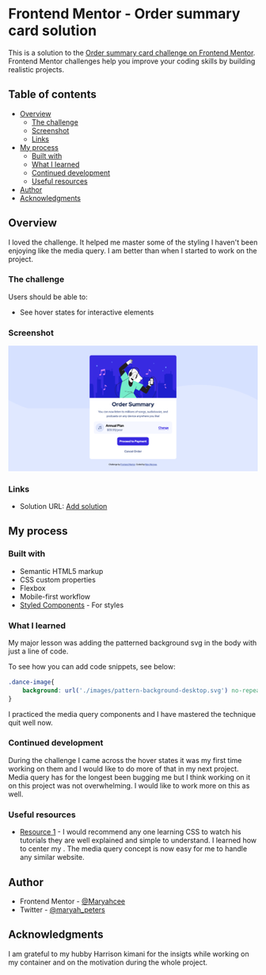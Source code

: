 # Frontend Mentor - Order summary card solution

This is a solution to the [Order summary card challenge on Frontend Mentor](https://www.frontendmentor.io/challenges/order-summary-component-QlPmajDUj). Frontend Mentor challenges help you improve your coding skills by building realistic projects.

## Table of contents

- [Overview](#overview)
  - [The challenge](#the-challenge)
  - [Screenshot](#screenshot)
  - [Links](#links)
- [My process](#my-process)
  - [Built with](#built-with)
  - [What I learned](#what-i-learned)
  - [Continued development](#continued-development)
  - [Useful resources](#useful-resources)
- [Author](#author)
- [Acknowledgments](#acknowledgments)


## Overview

I loved the challenge. It helped me master some of the styling I haven't been enjoying like the media query. I am better than when I started to work on the project.

### The challenge

Users should be able to:

- See hover states for interactive elements

### Screenshot

![](./images/screenshot-order-summary-card.png)

### Links

- Solution URL: [Add solution](https://awesome-poincare-07800c.netlify.app/)

## My process

### Built with

- Semantic HTML5 markup
- CSS custom properties
- Flexbox
- Mobile-first workflow
- [Styled Components]('https://fonts.googleapis.com/css2?family=Red+Hat+Display:ital,wght@0,500;0,700;0,900;1,500;1,700&display=swap') - For styles


### What I learned

My major lesson was adding the patterned background svg in the body with just a line of code.

To see how you can add code snippets, see below:

```css
.dance-image{
    background: url('./images/pattern-background-desktop.svg') no-repeat center/cover;
}
```
I practiced the media query components and I have mastered the technique quit well now.



### Continued development

During the challenge I came across the hover states it was my first time working on them and I would like to do more of that in my next project.
Media query has for the longest been bugging me but I think working on it on this project was not overwhelming. I would like to work more on this as well.


### Useful resources

- [Resource 1](https://www.youtube.com/watch?v=uaM5F8O_VI8) - I would recommend any one learning CSS to watch his tutorials they are well explained and simple to understand. I learned how to center my <divs>. The media query concept is now easy for me to handle any similar website.


## Author

- Frontend Mentor - [@Maryahcee](https://www.frontendmentor.io/profile/Maryahcee)
- Twitter - [@maryah_peters](https://www.twitter.com/yourusername)


## Acknowledgments

I am grateful to my hubby Harrison kimani for the insigts while working on my container and on the motivation during the whole project. 
